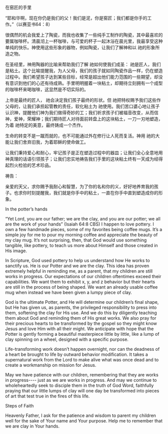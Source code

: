 在窑匠的手里

“耶和华啊，现在你仍是我们的父！我们是泥，你是窑匠；我们都是你手的工作。”（以赛亚书64：8）

很偶然的机会我爱上了陶瓷，而我也收集了一些纯手工制作的陶瓷，其中最喜欢的要属咖啡杯。清晨沏上一杯咖啡，与可爱的杯子一起沐浴在晨光里，我最享受这种单纯的快乐。神使用这些形象的器物，例如陶瓷，让我们了解神和以 祂的形象所造之物。

在圣经里，神用陶器的比喻来帮助我们了解 祂如何使我们成圣： 祂是匠人，我们是粘土。这个比喻提醒我，为人父母，我们的孩子就如同陶瓷作品一样，仍在塑造过程中。我们希望孩子达到某些目标，经常是超出他们能力范围的一些期望，却没有意识到他们的心还有待成熟。手里明明握着一块粘土，却期待立刻拥有一个成型的咖啡杯来喝咖啡，这显然是不切实际的。

上帝是最终的匠人， 祂会决定我们孩子最终的形状。但 祂把特权赐予我们这些作父母的，让我们承担起管教的责任，软化粘土为 祂使用。我们苦口婆心地让孩子认识神，提醒他们神为我们做得奇妙的工；我们祈求孩子们被福音改变，从而信神，爱神，荣耀神；我们期待匠人对待面前转盘上的这块粘土，一刀一刃地塑造，为着 祂特定的美意，最终铸成一个杰作。

生命的转变不是一蹴而就的，也不可能通过外在修行让人死而复活。神用 祂的大能让我们舍弃旧我，为着耶稣的使命做工。

让我们秉持爱心和耐心，牢记孩子是正在塑造过程中的器皿；让我们全心全意地用神真理的话语引领孩子；让我们忠实地祷告我们手里的这块粘土终有一天成为经得起烈火检验的艺术珍品。

祷告：

亲爱的天父，求你赐予我耐心和智慧，为了你的名和你的义，好好地养育我的孩子。也求你时刻提醒我，我们就是你手中的粘土，一直在你手中直到塑造成你的形象。


In the potter’s hands

“Yet Lord, you are our father; we are the clay, and you are our potter; we all are the work of your hands” (Isaiah 64:8 CBS)
I happen to love pottery. I own a few handmade pieces, some of my favorites being coffee mugs. It’s a simple joy for me to pour my morning coffee and appreciate the beauty of my clay mug. It’s not surprising, then, that God would use something tangible, like pottery, to teach us more about Himself and those created in His image.

In Scripture, God used pottery to help us understand how He works to sanctify us. He is our Potter and we are the clay. This idea has proven extremely helpful in reminding me, as a parent, that my children are still works in progress. Our expectations of our children oftentimes exceed their capabilities. We want them to exhibit x, y, and z behavior but their hearts are still in the process of being shaped. We want an already usable coffee mug when instead we have been given a lumpy piece of clay.

God is the ultimate Potter, and He will determine our children’s final shape, but He has given us, as parents, the privileged responsibility to press into them, softening the clay for His use. And we do this by diligently teaching them about God and reminding them of His great works. We also pray for their precious hearts to be transformed by the gospel so they might know Jesus and love Him with all their might. We anticipate with hope that the Potter is gently forming a beautiful masterpiece little by little, like a lump of clay spinning on a wheel, designed with a specific purpose.

Life-transforming work doesn’t happen overnight, nor can the deadness of a heart be brought to life by outward behavior modification. It takes a supernatural work from the Lord to make alive what was once dead and to create a workmanship on mission for Jesus.

May we have patience with our children, remembering that they are works in progress---- just as we are works in progress.  And may we continue to wholeheartedly seek to disciple them in the truth of God Word, faithfully praying that our little lumps of clay will one day be transformed into pieces of art that test true in the fires of this life. 

Steps of Faith

Heavenly Father, I ask for the patience and wisdom to parent my children well for the sake of Your name and Your purpose. Help me to remember that we are clay in Your hands.
